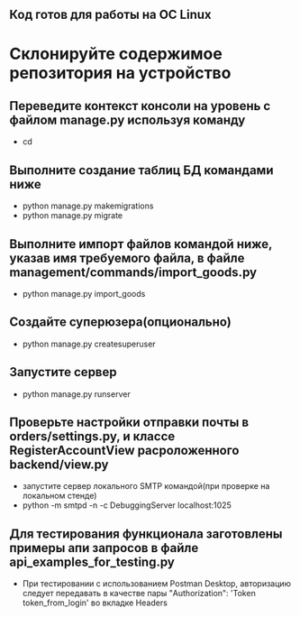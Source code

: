## Код готов для работы на ОС Linux
#   Склонируйте содержимое репозитория на устройство

## Переведите контекст консоли на уровень с файлом manage.py используя команду
* cd

## Выполните создание таблиц БД командами ниже
* python manage.py makemigrations
* python manage.py migrate

## Выполните импорт файлов командой ниже, указав имя требуемого файла, в файле management/commands/import_goods.py
* python manage.py import_goods

## Создайте суперюзера(опционально)
* python manage.py createsuperuser

## Запустите сервер 
* python manage.py runserver

## Проверьте настройки отправки почты в orders/settings.py, и классе RegisterAccountView расроложенного backend/view.py
*  запустите сервер локального SMTP командой(при проверке на локальном стенде)
* python -m smtpd -n -c DebuggingServer localhost:1025

## Для тестирования функционала заготовлены примеры апи запросов в файле api_examples_for_testing.py
* При тестировании с использованием Postman Desktop, авторизацию следует передавать в качестве пары "Authorization": 'Token token_from_login' во вкладке  Headers


